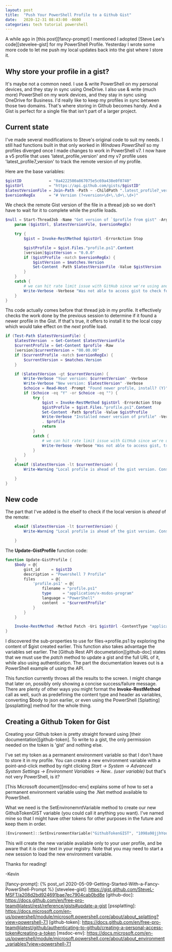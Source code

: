 ```yaml
---
layout: post
title:  "Push Your PowerShell Profile to a Github Gist"
date:   2020-12-31 08:43:00 -0600
categories: tech tutorial powershell
---
```


A while ago in [this post][fancy-prompt] I mentioned I adopted [Steve Lee's code][stevelee-gist] for my PowerShell Profile. Yesterday I wrote some more code to let me push my local updates back into the gist where I store it.

## Why store your profile in a gist?

It's maybe not a common need. I use & write PowerShell on my personal devices, and they stay in sync using OneDrive. I also use & write (much more) PowerShell on my work devices, and they stay in sync using OneDrive for Business. I'd really like to keep my profiles in sync between those two domains. That's where storing in Github becomes handy. And a Gist is perfect for a single file that isn't part of a larger project.

## Current state

I've made several modifications to Steve's original code to suit my needs. I still had functions built in that only worked in _Windows PowerShell_ so my profiles diverged once I made changes to work in PowerShell v7. I now have a v5 profile that uses 'latest_profile_version' and my v7 profile uses 'latest_profile7_version' to track the remote version of my profile.

Here are the base variables:

```powershell
$gistID            = "0a4222500a867075e5c69a438e0f0740"
$gistUrl           = "https://api.github.com/gists/$gistID"
$latestVersionFile = Join-Path -Path ~ -ChildPath ".latest_profile7_version"
$versionRegEx      = "# Version (?<version>\d+\.\d+\.\d+)"
```

We check the remote Gist version of the file in a thread job so we don't have to wait for it to complete while the profile loads.

```powershell
$null = Start-ThreadJob -Name "Get version of `$profile from gist" -ArgumentList $gistUrl, $latestVersionFile, $versionRegEx -ScriptBlock {
    param ($gistUrl, $latestVersionFile, $versionRegEx)

    try {
        $gist = Invoke-RestMethod $gistUrl -ErrorAction Stop

        $gistProfile = $gist.Files."profile.ps1".Content
        [version]$gistVersion = "0.0.0"
        if ($gistProfile -match $versionRegEx) {
            $gistVersion = $matches.Version
            Set-Content -Path $latestVersionFile -Value $gistVersion
        }
    }
    catch {
        # we can hit rate limit issue with GitHub since we're using anonymous
        Write-Verbose -Verbose "Was not able to access gist to check for newer version"
    }
}
```

Ths code actually comes before that thread job in my profile. It effectively checks the work done by the previous session to determine if it found a newer profile in the Gist. If that's true, it offers to install it to the local copy which would take effect on the _next_ profile load.

```powershell
if (Test-Path $latestVersionFile) {
    $latestVersion  = Get-Content $latestVersionFile
    $currentProfile = Get-Content $profile -Raw
    [version]$currentVersion = "00.00.00"
    if ($currentProfile -match $versionRegEx) {
        $currentVersion = $matches.Version
    }

    if ($latestVersion -gt $currentVersion) {
        Write-Verbose "Your version: $currentVersion" -Verbose
        Write-Verbose "New version: $latestVersion" -Verbose
        $choice = Read-Host -Prompt "Found newer profile, install? (Y)"
        if ($choice -eq "Y" -or $choice -eq "") {
            try {
                $gist = Invoke-RestMethod $gistUrl -ErrorAction Stop
                $gistProfile = $gist.Files."profile.ps1".Content
                Set-Content -Path $profile -Value $gistProfile
                Write-Verbose "Installed newer version of profile" -Verbose
                . $profile
                return
            }
            catch {
                # we can hit rate limit issue with GitHub since we're using anonymous
                Write-Verbose -Verbose "Was not able to access gist, try again next time"
            }
        }
    }
    elseif ($latestVersion -lt $currentVersion) { 
        Write-Warning "Local profile is ahead of the gist version. Consider uploading with 'Update-GistProfile'."

    }
}
```

## New code

The part that I've added is the elseif to check if the local version is _ahead_ of the remote:

```powershell
    elseif ($latestVersion -lt $currentVersion) { 
        Write-Warning "Local profile is ahead of the gist version. Consider uploading with 'Update-GistProfile'."

    }
```

The __Update-GistProfile__ function code:

```powershell
function Update-GistProfile {
    $body = @{
        gist_id     = $gistID
        description = "Powershell 7 Profile"
        files       = @{
            'profile.ps1' = @{ 
                filename = "profile.ps1"
                type     = "application/x-msdos-program"
                language = "PowerShell"
                content  = "$currentProfile"
            }
        }
    }

    Invoke-RestMethod -Method Patch -Uri $gistUrl -ContentType "application/vnd.github.v3+json" -Headers @{"Authorization" = "token $env:GithubTokenGIST"} -Body (ConvertTo-Json $body)
}
```

I discovered the sub-properties to use for files->profile.ps1 by exploring the content of $gist created earlier. This function also takes advantage the variables set earlier. The [Github Rest API documetation][github-doc] states that we must use the _patch_ method to update a gist and the full URL of it, while also using authentication. The part the documentation leaves out is a PowerShell example of using the API.

This function currently throws all the results to the screen. I might change that later on, possibly only showing a concise success/failure message. There are plenty of other ways you might format the __Invoke-RestMethod__ call as well, such as predefining the content type and header as variables, converting $body to json earlier, or even using the PowerShell [Splatting][pssplatting] method for the whole thing.

## Creating a Github Token for Gist

Creating your Github token is pretty straight forward using [their documentation][github-token]. To write to a gist, the only permission needed on the token is 'gist' and nothing else.

I've set my token as a permanent environment variable so that I don't have to store it in my profile. You can create a new environment variable with a point-and-click method by right clicking _Start -> System -> Advanced System Settings -> Environment Variables -> New.. (user variable)_ but that's not very PowerShell, is it?

[This Microsoft document][msdoc-env] explains some of how to set a permanent environment variable using the .Net method available to PowerShell.

What we need is the SetEnvironemntVariable method to create our new GithubTokenGIST variable (you could call it anything you want). I've named mine so that I might have other tokens for other purposes in the future and keep them in order.

```powershell
[Environment]::SetEnvironmentVariable("GithubTokenGIST", "1098a98jjhYourToken", 'User')
```

This will create the new variable available only to your user profile, and be aware that it _is_ clear text in your registry. Note that you may need to start a new session to load the new environment variable.

Thanks for reading!

-Kevin

[fancy-prompt]:  {% post_url 2020-05-09-Getting-Started-With-a-Fancy-PowerShell-Prompt %}
[stevelee-gist]: https://gist.github.com/SteveL-MSFT/a208d2bd924691bae7ec7904cab0bd8e
[github-doc]:    https://docs.github.com/en/free-pro-team@latest/rest/reference/gists#update-a-gist
[pssplatting]:   https://docs.microsoft.com/en-us/powershell/module/microsoft.powershell.core/about/about_splatting?view=powershell-7.1
[github-token]:  https://docs.github.com/en/free-pro-team@latest/github/authenticating-to-github/creating-a-personal-access-token#creating-a-token
[msdoc-env]:     https://docs.microsoft.com/en-us/powershell/module/microsoft.powershell.core/about/about_environment_variables?view=powershell-7.1
